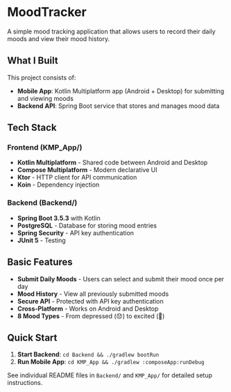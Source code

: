 # MoodTracker

A simple mood tracking application that allows users to record their daily moods and view their mood history.

## What I Built

This project consists of:
- **Mobile App**: Kotlin Multiplatform app (Android + Desktop) for submitting and viewing moods
- **Backend API**: Spring Boot service that stores and manages mood data

## Tech Stack

### Frontend (KMP_App/)
- **Kotlin Multiplatform** - Shared code between Android and Desktop
- **Compose Multiplatform** - Modern declarative UI
- **Ktor** - HTTP client for API communication
- **Koin** - Dependency injection

### Backend (Backend/)
- **Spring Boot 3.5.3** with Kotlin
- **PostgreSQL** - Database for storing mood entries
- **Spring Security** - API key authentication
- **JUnit 5** - Testing

## Basic Features

- **Submit Daily Moods** - Users can select and submit their mood once per day
- **Mood History** - View all previously submitted moods
- **Secure API** - Protected with API key authentication
- **Cross-Platform** - Works on Android and Desktop
- **8 Mood Types** - From depressed (😞) to excited (🤩)

## Quick Start

1. **Start Backend**: `cd Backend && ./gradlew bootRun`
2. **Run Mobile App**: `cd KMP_App && ./gradlew :composeApp:runDebug`

See individual README files in `Backend/` and `KMP_App/` for detailed setup instructions. 